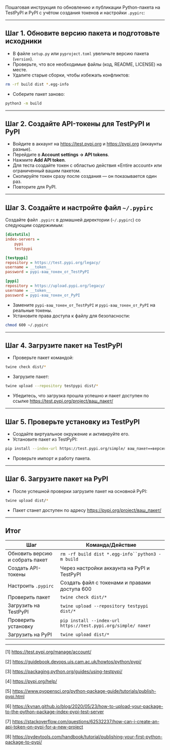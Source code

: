 Пошаговая инструкция по обновлению и публикации Python-пакета на TestPyPI и PyPI с учётом создания токенов и настройки `.pypirc`:

---

## Шаг 1. Обновите версию пакета и подготовьте исходники

- В файле `setup.py` или `pyproject.toml` увеличьте версию пакета (`version`).
- Проверьте, что все необходимые файлы (код, README, LICENSE) на месте.
- Удалите старые сборки, чтобы избежать конфликтов:

```bash
rm -rf build dist *.egg-info
```

- Соберите пакет заново:

```bash
python3 -m build
```

---

## Шаг 2. Создайте API-токены для TestPyPI и PyPI

- Войдите в аккаунт на https://test.pypi.org и https://pypi.org (аккаунты разные).
- Перейдите в **Account settings → API tokens**.
- Нажмите **Add API token**.
- Для теста создайте токен с областью действия «Entire account» или ограниченный вашим пакетом.
- Скопируйте токен сразу после создания — он показывается один раз.
- Повторите для PyPI.

---

## Шаг 3. Создайте и настройте файл `~/.pypirc`

Создайте файл `.pypirc` в домашней директории (`~/.pypirc`) со следующим содержимым:

```ini
[distutils]
index-servers =
    pypi
    testpypi

[testpypi]
repository = https://test.pypi.org/legacy/
username = __token__
password = pypi-ваш_токен_от_TestPyPI

[pypi]
repository = https://upload.pypi.org/legacy/
username = __token__
password = pypi-ваш_токен_от_PyPI
```

- Замените `pypi-ваш_токен_от_TestPyPI` и `pypi-ваш_токен_от_PyPI` на реальные токены.
- Установите права доступа к файлу для безопасности:

```bash
chmod 600 ~/.pypirc
```

---

## Шаг 4. Загрузите пакет на TestPyPI

- Проверьте пакет командой:

```bash
twine check dist/*
```

- Загрузите пакет:

```bash
twine upload --repository testpypi dist/*
```

- Убедитесь, что загрузка прошла успешно и пакет доступен по ссылке https://test.pypi.org/project/ваш_пакет/

---

## Шаг 5. Проверьте установку из TestPyPI

- Создайте виртуальное окружение и активируйте его.
- Установите пакет из TestPyPI:

```bash
pip install --index-url https://test.pypi.org/simple/ ваш_пакет==версия
```

- Проверьте импорт и работу пакета.

---

## Шаг 6. Загрузите пакет на PyPI

- После успешной проверки загрузите пакет на основной PyPI:

```bash
twine upload dist/*
```

- Пакет станет доступен по адресу https://pypi.org/project/ваш_пакет/

---

## Итог

| Шаг           | Команда/Действие                                   |
|---------------|---------------------------------------------------|
| Обновить версию и собрать пакет | `rm -rf build dist *.egg-info``python3 -m build` |
| Создать API-токены | Через настройки аккаунта на PyPI и TestPyPI |
| Настроить `.pypirc` | Создать файл с токенами и правами доступа 600 |
| Проверить пакет | `twine check dist/*`                              |
| Загрузить на TestPyPI | `twine upload --repository testpypi dist/*`  |
| Проверить установку | `pip install --index-url https://test.pypi.org/simple/ пакет` |
| Загрузить на PyPI | `twine upload dist/*`                            |

---

[1] https://test.pypi.org/manage/account/

[2] https://guidebook.devops.uis.cam.ac.uk/howtos/python/pypi/

[3] https://packaging.python.org/guides/using-testpypi/

[4] https://pypi.org/help/

[5] https://www.pyopensci.org/python-package-guide/tutorials/publish-pypi.html

[6] https://kynan.github.io/blog/2020/05/23/how-to-upload-your-package-to-the-python-package-index-pypi-test-server

[7] https://stackoverflow.com/questions/62532237/how-can-i-create-an-api-token-on-pypi-for-a-new-project

[8] https://pydevtools.com/handbook/tutorial/publishing-your-first-python-package-to-pypi/
